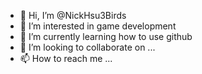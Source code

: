 - 👋 Hi, I’m @NickHsu3Birds
- 👀 I’m interested in game development
- 🌱 I’m currently learning how to use github
- 💞️ I’m looking to collaborate on ...
- 📫 How to reach me ...

<!---
NickHsu3Birds/NickHsu3Birds is a ✨ special ✨ repository because its `README.md` (this file) appears on your GitHub profile.
You can click the Preview link to take a look at your changes.
--->
